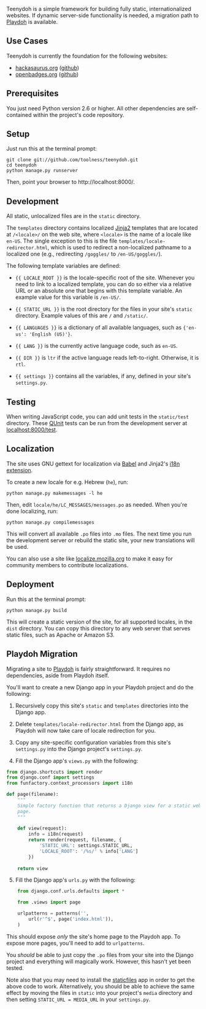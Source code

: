 Teenydoh is a simple framework for building fully static, internationalized
websites. If dynamic server-side functionality is needed, a migration path to
[Playdoh][] is available.

  [Playdoh]: https://github.com/mozilla/playdoh

## Use Cases

Teenydoh is currently the foundation for the following websites:

  * [hackasaurus.org](http://hackasaurus.org/)
    ([github](https://github.com/hackasaurus/hackasaurus.org))
  * [openbadges.org](http://openbadges.org/)
    ([github](https://github.com/mozilla/openbadges.org))

## Prerequisites

You just need Python version 2.6 or higher. All other dependencies are
self-contained within the project's code repository.

## Setup

Just run this at the terminal prompt:

    git clone git://github.com/toolness/teenydoh.git
    cd teenydoh
    python manage.py runserver

Then, point your browser to http://localhost:8000/.

## Development

All static, unlocalized files are in the `static` directory.

The `templates` directory contains localized [Jinja2][] templates that are
located at `/<locale>/` on the web site, where `<locale>` is the name of a 
locale like `en-US`. The single exception to this is the file 
`templates/locale-redirector.html`, which is used to redirect a non-localized 
pathname to a localized one (e.g., redirecting `/goggles/` to 
`/en-US/goggles/`).

The following template variables are defined:

* `{{ LOCALE_ROOT }}` is the locale-specific root of the site. Whenever you 
  need to link to a localized template, you can do so either via a relative
  URL or an absolute one that begins with this template variable. An example
  value for this variable is `/en-US/`.

* `{{ STATIC_URL }}` is the root directory for the files in your site's
  `static` directory. Example values of this are `/` and `/static/`.

* `{{ LANGUAGES }}` is a dictionary of all available languages, such as 
  `{'en-us': 'English (US)'}`.

* `{{ LANG }}` is the currently active language code, such as `en-US`.

* `{{ DIR }}` is `ltr` if the active language reads left-to-right. Otherwise, 
  it is `rtl`.

* `{{ settings }}` contains all the variables, if any, defined in your
  site's `settings.py`.

  [Jinja2]: http://jinja.pocoo.org/

## Testing

When writing JavaScript code, you can add unit tests in the `static/test` 
directory. These [QUnit][] tests can be run from the development server at  
[localhost:8000/test][].

  [QUnit]: http://docs.jquery.com/Qunit
  [localhost:8000/test]: http://localhost:8000/test/

## Localization

The site uses GNU gettext for localization via [Babel][] and Jinja2's
[i18n extension][].

To create a new locale for e.g. Hebrew (`he`), run:

    python manage.py makemessages -l he

Then, edit `locale/he/LC_MESSAGES/messages.po` as needed. When you're done
localizing, run:

    python manage.py compilemessages

This will convert all available `.po` files into `.mo` files. The next
time you run the development server or rebuild the static site, your new
translations will be used.

You can also use a site like [localize.mozilla.org][] to make it easy
for community members to contribute localizations.

  [Babel]: http://babel.edgewall.org/
  [i18n extension]: http://jinja.pocoo.org/docs/templates/#extensions
  [localize.mozilla.org]: http://localize.mozilla.org/

## Deployment

Run this at the terminal prompt:

    python manage.py build
    
This will create a static version of the site, for all supported locales, in 
the `dist` directory. You can copy this directory to any web server that 
serves static files, such as Apache or Amazon S3.

## Playdoh Migration

Migrating a site to [Playdoh][] is fairly straightforward. It requires no dependencies, aside from Playdoh itself.

You'll want to create a new Django app in your Playdoh project and do
the following:

1. Recursively copy this site's `static` and `templates` directories into the
   Django app.

2. Delete `templates/locale-redirector.html` from the Django app, 
   as Playdoh will now take care of locale redirection for you.

3. Copy any site-specific configuration variables from this site's
   `settings.py` into the Django project's `settings.py`.

4. Fill the Django app's `views.py` with the following:

```python
from django.shortcuts import render
from django.conf import settings
from funfactory.context_processors import i18n

def page(filename):
    """
    Simple factory function that returns a Django view for a static website
    page.
    """
    
    def view(request):
        info = i18n(request)
        return render(request, filename, {
            'STATIC_URL': settings.STATIC_URL,
            'LOCALE_ROOT': '/%s/' % info['LANG']
        })
    
    return view
```

5. Fill the Django app's `urls.py` with the following:

```python
    from django.conf.urls.defaults import *

    from .views import page

    urlpatterns = patterns('',
        url(r'^$', page('index.html')),
    )
```

This should expose *only* the site's home page to the Playdoh app. To
expose more pages, you'll need to add to `urlpatterns`.

You *should* be able to just copy the `.po` files from your site into
the Django project and everything will magically work. However, this hasn't
yet been tested.

Note also that you may need to install the [staticfiles][] app in order to get
the above code to work. Alternatively, you should be able to achieve the same
effect by moving the files in `static` into your project's `media` directory
and then setting `STATIC_URL = MEDIA_URL` in your `settings.py`.

  [staticfiles]: https://docs.djangoproject.com/en/dev/ref/contrib/staticfiles/
